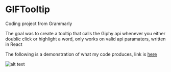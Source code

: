 # GIFTooltip
Coding project from Grammarly

The goal was to create a tooltip that calls the Giphy api whenever you either doublic click or highlight a word, only works on valid api paramaters, written in React

The following is a demonstration of what my code produces, link is [here](https://k0xw0vvpm7.codesandbox.io/)

![alt text](https://i.imgur.com/NO7y8pT.gif)


